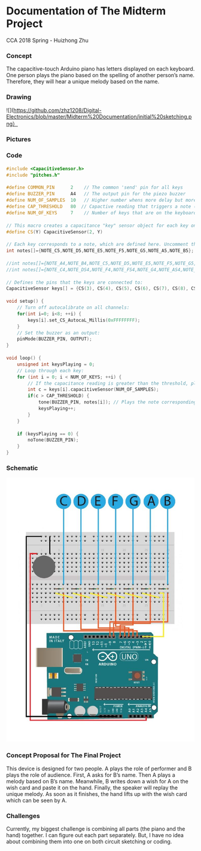 # Documentation of The Midterm Project
CCA 2018 Spring - Huizhong Zhu

### Concept

The capacitive-touch Arduino piano has letters displayed on each keyboard. One person plays the piano based on the spelling of another person’s name. Therefore, they will hear a unique melody based on the name. 

### Drawing
![](https://github.com/zhz1208/Digital-Electronics/blob/master/Midterm%20Documentation/initial%20sketching.png）

### Pictures

### Code

```C++
#include <CapacitiveSensor.h>
#include "pitches.h"

#define COMMON_PIN      2    // The common 'send' pin for all keys
#define BUZZER_PIN      A4   // The output pin for the piezo buzzer
#define NUM_OF_SAMPLES  10   // Higher number whens more delay but more consistent readings
#define CAP_THRESHOLD   80  // Capactive reading that triggers a note (adjust to fit your needs)
#define NUM_OF_KEYS     7    // Number of keys that are on the keyboard

// This macro creates a capacitance "key" sensor object for each key on the piano keyboard:
#define CS(Y) CapacitiveSensor(2, Y)

// Each key corresponds to a note, which are defined here. Uncomment the scale that you want to use:
int notes[]={NOTE_C5,NOTE_D5,NOTE_E5,NOTE_F5,NOTE_G5,NOTE_A5,NOTE_B5}; // C-Major scale

//int notes[]={NOTE_A4,NOTE_B4,NOTE_C5,NOTE_D5,NOTE_E5,NOTE_F5,NOTE_G5,NOTE_A5}; // A-Minor scale
//int notes[]={NOTE_C4,NOTE_DS4,NOTE_F4,NOTE_FS4,NOTE_G4,NOTE_AS4,NOTE_C5,NOTE_DS5}; // C Blues scale

// Defines the pins that the keys are connected to:
CapacitiveSensor keys[] = {CS(3), CS(4), CS(5), CS(6), CS(7), CS(8), CS(9)};

void setup() { 
    // Turn off autocalibrate on all channels:
    for(int i=0; i<8; ++i) {
        keys[i].set_CS_AutocaL_Millis(0xFFFFFFFF);
    }
    // Set the buzzer as an output:
    pinMode(BUZZER_PIN, OUTPUT); 
}

void loop() {
    unsigned int keysPlaying = 0;
    // Loop through each key:
    for (int i = 0; i < NUM_OF_KEYS; ++i) {
        // If the capacitance reading is greater than the threshold, play a note:
        int c = keys[i].capacitiveSensor(NUM_OF_SAMPLES);
        if(c > CAP_THRESHOLD) {
            tone(BUZZER_PIN, notes[i]); // Plays the note corresponding to the key pressed
            keysPlaying++;
        }
    }

    if (keysPlaying == 0) {
        noTone(BUZZER_PIN);
    }
}
```

### Schematic
![](https://github.com/zhz1208/Digital-Electronics/blob/master/Midterm%20Documentation/circuit.jpg)

### Concept Proposal for The Final Project

This device is designed for two people. A plays the role of performer and B plays the role of audience.
First, A asks for B’s name. 
Then A plays a melody based on B’s name. Meanwhile, B writes down a wish for A on the wish card and paste it on the hand.
Finally, the speaker will replay the unique melody. As soon as it finishes, the hand lifts up with the wish card which can be seen by A.

### Challenges

Currently, my biggest challenge is combining all parts (the piano and the hand) together. I can figure out each part separately. But, I have no idea about combining them into one on both circuit sketching or coding.


